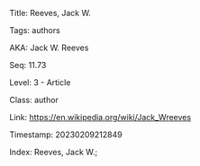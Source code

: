 Title:  Reeves, Jack W.

Tags:   authors

AKA:    Jack W. Reeves

Seq:    11.73

Level:  3 - Article

Class:  author

Link:   https://en.wikipedia.org/wiki/Jack_Wreeves

Timestamp: 20230209212849

Index:  Reeves, Jack W.; 
